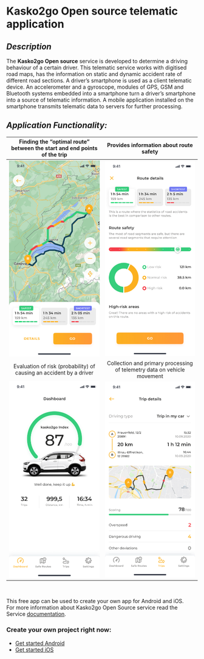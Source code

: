 # Kasko2go Open source telematic application


## _Description_
The **Kasko2go Open source** service is developed to determine a driving behaviour of a certain driver. This telematic service works with digitised road maps, has the information on static and dynamic  accident rate of different road sections.
A driver’s smartphone is used as a client telematic device. An accelerometer and a gyroscope, modules of GPS, GSM and Bluetooth systems embedded into a smartphone turn a driver’s smartphone into a source of telematic information. A mobile application installed on the smartphone transmits telematic data to servers for further processing.

## _Application Functionality:_



| Finding the “optimal route” between the start and end points of the trip  | Provides information about route safety |
| :-------------: | :-------------: |
| ![Image text](./Pictures/5.4.jpg)  | ![Image text](./Pictures/5.5a.jpg)  |
| Evaluation of risk (probability) of causing an accident by a driver | Collection and primary processing of telemetry data on vehicle movement |
| ![Image text](./Pictures/2.2.jpg)  | ![Image text](./Pictures/3.1.jpg)  |

<br/>

This free app can be used to create your own app for Android and iOS.
<br/>
For more information about Kasko2go Open Source service read the Service [documentation](./Open_Source_doc-v1.pdf).
<br/>
### Create your own project right now:


-  [Get started Android](./Get_started_Android.md) 
-  [Get started iOS](./Get_started_iOS.md) 


 
 
 [git]: <https://github.com/>
 [TSS]: <mailto:info@kasko2go.com>
 [UAPIK]: <https://developers.google.com/maps/documentation/android-sdk/get-api-key>
 [MSDK]: <https://developers.google.com/maps/documentation/android-sdk/start>
 [FB]: <https://firebase.google.com/docs/android/setup#add-config-file>
 [SAA]: <https://github.com/a-akulynichev/md_test/blob/main/Sample_App_%20Android.md>
 [OS_doc]: <./OP-Android-Onboarding.pdf>
